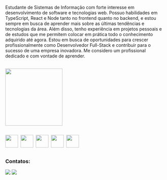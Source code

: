 Estudante de Sistemas de Informação com forte interesse em desenvolvimento de software e tecnologias web. Possuo habilidades em TypeScript, React e Node tanto no frontend quanto no backend, e estou sempre em busca de aprender mais sobre as últimas tendências e tecnologias da área. Além disso, tenho experiência em projetos pessoais e de estudos que me permitem colocar em prática todo o conhecimento adquirido até agora. Estou em busca de oportunidades para crescer profissionalmente como Desenvolvedor Full-Stack e contribuir para o sucesso de uma empresa inovadora. Me considero um profissional dedicado e com vontade de aprender.
<br><br>
<div>
<a href="https://github.com/flavioMira">
<img height="180em" src="https://github-readme-stats.vercel.app/api/top-langs/?username=anuraghazra&layout=compact&theme=dracula"/>
</a>
</div>

<h2></h2>

<img src="https://cdn.jsdelivr.net/gh/devicons/devicon/icons/javascript/javascript-plain.svg" width="40px" height="40px"/>&nbsp;
<img src="https://cdn.jsdelivr.net/gh/devicons/devicon/icons/typescript/typescript-plain.svg" width="40px" height="40px"/>&nbsp;
<img src="https://cdn.jsdelivr.net/gh/devicons/devicon/icons/nodejs/nodejs-original.svg" width="40px" height="40px"/>&nbsp;
<img src="https://cdn.jsdelivr.net/gh/devicons/devicon/icons/react/react-original-wordmark.svg" width="40px" height="40px"/>&nbsp;
<img src="https://cdn.jsdelivr.net/gh/devicons/devicon/icons/redux/redux-original.svg" width="40px" height="40px"/>&nbsp;






<h2></h2>

### Contatos: <br>
<div>
<a href = "mailto:flaviomira13@gmail.com"><img src="https://img.shields.io/badge/Gmail-D14836?style=for-the-badge&logo=gmail&logoColor=white" target="_blank"></a>
<a href="https://www.linkedin.com/in/flaviomira/" target="_blank"><img src="https://img.shields.io/badge/-LinkedIn-%230077B5?style=for-the-badge&logo=linkedin&logoColor=white" target="_blank"></a>   
</div>

